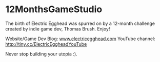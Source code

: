 # 12MonthsGameStudio
The birth of Electric Egghead was spurred on by a 12-month challenge created by indie game dev, Thomas Brush. Enjoy!

Website/Game Dev Blog: www.electricegghead.com
YouTube channel: http://tiny.cc/ElectricEggheadYouTube

Never stop building your utopia :).
